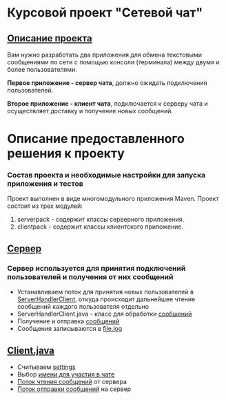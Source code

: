 # Курсовой проект "Сетевой чат"

## [Описание проекта](https://github.com/netology-code/jd-homeworks/blob/master/diploma/networkchat.md)

Вам нужно разработать два приложения для обмена текстовыми сообщениями по сети с помощью консоли (терминала) между двумя и более пользователями.

**Первое приложение - сервер чата**, должно ожидать подключения пользователей.

**Второе приложение - клиент чата**, подключается к серверу чата и осуществляет доставку и получение новых сообщений.

# Описание предоставленного решения к проекту

### Состав проекта и необходимые настройки для запуска приложения и тестов
Проект выполнен в виде многомодульного приложения Maven. Проект состоит из трех модулей:
1. serverpack - содержит классы серверного приложения.
2. сlientpack - содержит классы клиентского приложение.

## [Сервер](https://github.com/Gangster177/courseworkChat/blob/main/src/main/java/serverpack/Server.java)
### Сервер используется для принятия подключений пользователей и получения от них сообщений
- Устанавливаем поток для принятия новых пользователей в [ServerHandlerClient](https://github.com/Gangster177/courseworkChat/blob/main/src/main/java/serverpack/Server.java#L20), откуда происходит дальнейшее чтение сообщений каждого пользователя отдельно
- ServerHandlerClient.java - класс для обработки [сообщений](https://github.com/Gangster177/courseworkChat/blob/main/src/main/java/serverpack/ServerHandlerClient.java)
- Получение и отправка [сообщений](https://github.com/Gangster177/courseworkChat/blob/main/src/main/java/serverpack/ServerHandlerClient.java#L36-L63)
- Сообщения записываются в [file.log]()

## [Client.java](https://github.com/Gangster177/courseworkChat/blob/main/src/main/java/clientpack/ClientFirst.java)
- Считываем [settings](https://github.com/Gangster177/courseworkChat/blob/main/src/main/java/clientpack/ClientFirst.java#L18-L21)
- Выбор [имени для участия в чате](https://github.com/Gangster177/courseworkChat/blob/main/src/main/java/clientpack/ClientFirst.java#L36)
- [Поток чтения сообщений](https://github.com/Gangster177/courseworkChat/blob/main/src/main/java/clientpack/ClientFirst.java#L87-L98) от сервера
- [Поток отправки сообщений](https://github.com/Gangster177/courseworkChat/blob/main/src/main/java/clientpack/ClientFirst.java#L86-L125) на сервер
